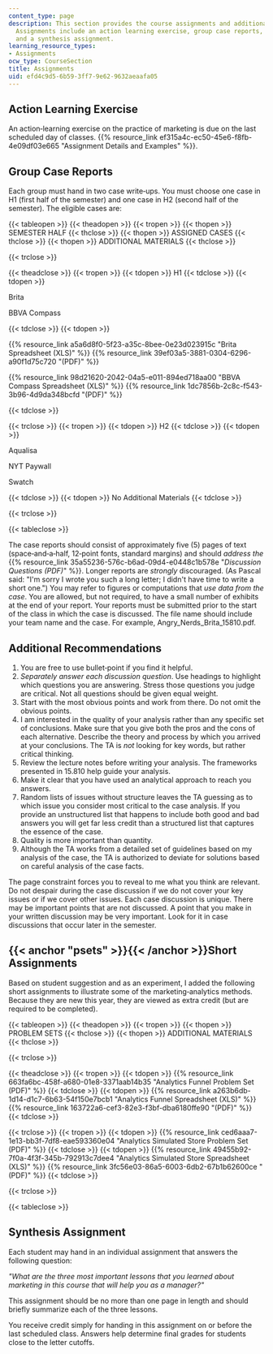 ```yaml
---
content_type: page
description: This section provides the course assignments and additional materials.
  Assignments include an action learning exercise, group case reports, short assignments,
  and a synthesis assignment.
learning_resource_types:
- Assignments
ocw_type: CourseSection
title: Assignments
uid: efd4c9d5-6b59-3ff7-9e62-9632aeaafa05
---
```


Action Learning Exercise
------------------------

An action‐learning exercise on the practice of marketing is due on the last scheduled day of classes. {{% resource_link ef315a4c-ec50-45e6-f8fb-4e09df03e665 "Assignment Details and Examples" %}}.

Group Case Reports
------------------

Each group must hand in two case write‐ups. You must choose one case in H1 (first half of the semester) and one case in H2 (second half of the semester). The eligible cases are:

{{< tableopen >}}
{{< theadopen >}}
{{< tropen >}}
{{< thopen >}}
SEMESTER HALF
{{< thclose >}}
{{< thopen >}}
ASSIGNED CASES
{{< thclose >}}
{{< thopen >}}
ADDITIONAL MATERIALS
{{< thclose >}}

{{< trclose >}}

{{< theadclose >}}
{{< tropen >}}
{{< tdopen >}}
H1
{{< tdclose >}}
{{< tdopen >}}


Brita

BBVA Compass


{{< tdclose >}}
{{< tdopen >}}


{{% resource_link a5a6d8f0-5f23-a35c-8bee-0e23d023915c "Brita Spreadsheet (XLS)" %}} {{% resource_link 39ef03a5-3881-0304-6296-a90f1d75c720 "(PDF)" %}}

{{% resource_link 98d21620-2042-04a5-e011-894ed718aa00 "BBVA Compass Spreadsheet (XLS)" %}} {{% resource_link 1dc7856b-2c8c-f543-3b96-4d9da348bcfd "(PDF)" %}}


{{< tdclose >}}

{{< trclose >}}
{{< tropen >}}
{{< tdopen >}}
H2
{{< tdclose >}}
{{< tdopen >}}


Aqualisa

NYT Paywall

Swatch


{{< tdclose >}}
{{< tdopen >}}
No Additional Materials
{{< tdclose >}}

{{< trclose >}}

{{< tableclose >}}

The case reports should consist of approximately five (5) pages of text (space‐and‐a‐half, 12‐point fonts, standard margins) and should _address the_ {{% resource_link 35a55236-576c-b6ad-09d4-e0448c1b578e "_Discussion Questions (PDF)_" %}}. Longer reports are _strongly_ discouraged. (As Pascal said: "I'm sorry I wrote you such a long letter; I didn't have time to write a short one.") You may refer to figures or computations that _use data from the case_. You are allowed, but not required, to have a small number of exhibits at the end of your report. Your reports must be submitted prior to the start of the class in which the case is discussed. The file name should include your team name and the case. For example, Angry\_Nerds\_Brita\_15810.pdf.

Additional Recommendations
--------------------------

1.  You are free to use bullet‐point if you find it helpful.
2.  _Separately answer each discussion question_. Use headings to highlight which questions you are answering. Stress those questions you judge are critical. Not all questions should be given equal weight.
3.  Start with the most obvious points and work from there. Do not omit the obvious points.
4.  I am interested in the quality of your analysis rather than any specific set of conclusions. Make sure that you give both the pros and the cons of each alternative. Describe the theory and process by which you arrived at your conclusions. The TA is _not_ looking for key words, but rather critical thinking.
5.  Review the lecture notes before writing your analysis. The frameworks presented in 15.810 help guide your analysis.
6.  Make it clear that you have used an analytical approach to reach you answers.
7.  Random lists of issues without structure leaves the TA guessing as to which issue you consider most critical to the case analysis. If you provide an unstructured list that happens to include both good and bad answers you will get far less credit than a structured list that captures the essence of the case.
8.  Quality is more important than quantity.
9.  Although the TA works from a detailed set of guidelines based on my analysis of the case, the TA is authorized to deviate for solutions based on careful analysis of the case facts.

The page constraint forces you to reveal to me what you think are relevant. Do not despair during the case discussion if we do not cover your key issues or if we cover other issues. Each case discussion is unique. There may be important points that are not discussed. A point that you make in your written discussion may be very important. Look for it in case discussions that occur later in the semester.

{{< anchor "psets" >}}{{< /anchor >}}Short Assignments
------------------------------------------------------

Based on student suggestion and as an experiment, I added the following short assignments to illustrate some of the marketing‐analytics methods. Because they are new this year, they are viewed as extra credit (but are required to be completed).

{{< tableopen >}}
{{< theadopen >}}
{{< tropen >}}
{{< thopen >}}
PROBLEM SETS
{{< thclose >}}
{{< thopen >}}
ADDITIONAL MATERIALS
{{< thclose >}}

{{< trclose >}}

{{< theadclose >}}
{{< tropen >}}
{{< tdopen >}}
{{% resource_link 663fa6bc-458f-a680-01e8-3371aab14b35 "Analytics Funnel Problem Set (PDF)" %}}
{{< tdclose >}}
{{< tdopen >}}
{{% resource_link a263b6db-1d14-d1c7-6b63-54f150e7bcb1 "Analytics Funnel Spreadsheet (XLS)" %}} {{% resource_link 163722a6-cef3-82e3-f3bf-dba6180ffe90 "(PDF)" %}}
{{< tdclose >}}

{{< trclose >}}
{{< tropen >}}
{{< tdopen >}}
{{% resource_link ced6aaa7-1e13-bb3f-7df8-eae593360e04 "Analytics Simulated Store Problem Set (PDF)" %}}
{{< tdclose >}}
{{< tdopen >}}
{{% resource_link 49455b92-7f0a-4f3f-345b-792913c7dee4 "Analytics Simulated Store Spreadsheet (XLS)" %}} {{% resource_link 3fc56e03-86a5-6003-6db2-67b1b62600ce "(PDF)" %}}
{{< tdclose >}}

{{< trclose >}}

{{< tableclose >}}

Synthesis Assignment
--------------------

Each student may hand in an individual assignment that answers the following question:

_"What are the three most important lessons that you learned about marketing in this course that will help you as a manager?"_

This assignment should be no more than one page in length and should briefly summarize each of the three lessons.

You receive credit simply for handing in this assignment on or before the last scheduled class. Answers help determine final grades for students close to the letter cutoffs.